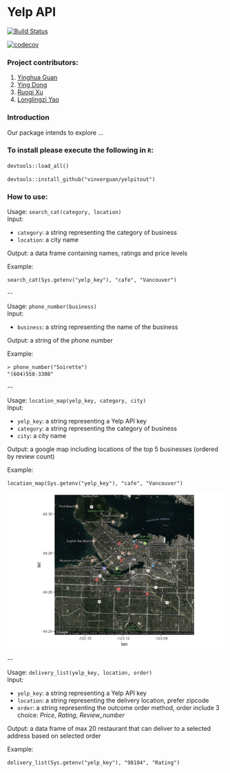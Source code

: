 # Yelp API   
   
[![Build Status](https://travis-ci.org/vinverguan/yelpitout.svg?branch=master)](https://travis-ci.org/vinverguan/yelpitout)

[![codecov](https://codecov.io/gh/vinverguan/yelpitout/branch/master/graphs/badge.svg)](https://codecov.io/gh/vinverguan/yelpitout/)


     
### Project contributors:

1. [Yinghua Guan](https://github.com/vinverguan)
2. [Ying Dong](http://github.com/yvonnedy)
3. [Ruoqi Xu](https://github.com/rq1995)
4. [Longlingzi Yao](https://github.com/yllz)

### Introduction

Our package intends to explore ...

### To install please execute the following in `R`:

`devtools::load_all()`

`devtools::install_github("vinverguan/yelpitout")`

### How to use:

Usage: `search_cat(category, location)`  
Input: 

- `category`: a string representing the category of business
- `location`: a city name

Output: a data frame containing names, ratings and price levels

Example:

```
search_cat(Sys.getenv("yelp_key"), "cafe", "Vancouver")
```

--

Usage: `phone_number(business)`  
Input: 

- `business`: a string representing the name of the business

Output: a string of the phone number

Example:

```
> phone_number("Soirette")
"(604)558-3308"
```


--

Usage: `location_map(yelp_key, category, city)`  
Input:   

- `yelp_key`: a string representing a Yelp API key
- `category`: a string representing the category of business
- `city`: a city name

Output:  a google map including locations of the top 5 businesses (ordered by review count)

Example:

```
location_map(Sys.getenv("yelp_key"), "cafe", "Vancouver")
```
![](image/function3_output.png)

--


Usage: `delivery_list(yelp_key, location, order)`  
Input:   

- `yelp_key`: a string representing a Yelp API key
- `location`: a string representing the delivery location, prefer zipcode
- `order`: a string representing the outcome order method, order include 3 choice: *Price*, *Rating*, *Review_number*

Output:  a data frame of max 20 restaurant that can deliver to a selected address based on selected order

Example:

```
delivery_list(Sys.getenv("yelp_key"), "98104", "Rating")
```
